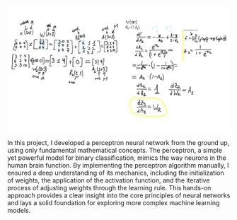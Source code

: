 <img src='Дизайн без названия.png'>

In this project, I developed a perceptron neural network from the ground up, using only fundamental mathematical concepts. The perceptron, a simple yet powerful model for binary classification, mimics the way neurons in the human brain function. 
By implementing the perceptron algorithm manually, I ensured a deep understanding of its mechanics, including the initialization of weights, the application of the activation function, and the iterative process of adjusting weights through the learning rule. 
This hands-on approach provides a clear insight into the core principles of neural networks and lays a solid foundation for exploring more complex machine learning models.

